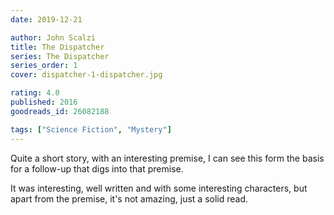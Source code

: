 ```yaml
---
date: 2019-12-21

author: John Scalzi
title: The Dispatcher
series: The Dispatcher
series_order: 1
cover: dispatcher-1-dispatcher.jpg

rating: 4.0
published: 2016
goodreads_id: 26082188

tags: ["Science Fiction", "Mystery"]
---
```


Quite a short story, with an interesting premise, I can see this form the basis for a follow-up that digs into that premise.

<!--more-->

It was interesting, well written and with some interesting characters, but apart from the premise, it's not amazing, just a solid read.
